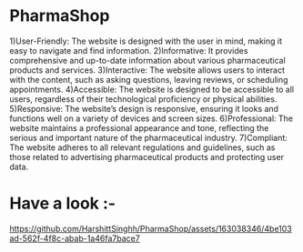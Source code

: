 # PharmaShop
1)User-Friendly: 
The website is designed with the user in mind, making it easy to navigate and find information.
2)Informative: 
It provides comprehensive and up-to-date information about various pharmaceutical products and services.
3)Interactive:
The website allows users to interact with the content, such as asking questions, leaving reviews, or scheduling appointments.
4)Accessible:
The website is designed to be accessible to all users, regardless of their technological proficiency or physical abilities.
5)Responsive: 
The website’s design is responsive, ensuring it looks and functions well on a variety of devices and screen sizes.
6)Professional: 
The website maintains a professional appearance and tone, reflecting the serious and important nature of the pharmaceutical industry.
7)Compliant:
The website adheres to all relevant regulations and guidelines, such as those related to advertising pharmaceutical products and protecting user data.
# Have a look :-
https://github.com/HarshittSinghh/PharmaShop/assets/163038346/4be103ad-562f-4f8c-abab-1a46fa7bace7

